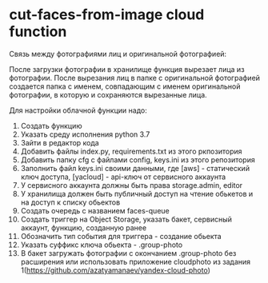 # cut-faces-from-image cloud function

Связь между фотографиями лиц и оригинальной фотографией:

После загрузки фотографии в хранилище функция вырезает лица из фотографии. После вырезания лиц в папке с оригинальной фотографией создается папка с именем, совпадающим с именем оригинальной фотографии, в которую и сохраняются вырезанные лица. 

Для настройки облачной функции надо:
1) Создать функцию
2) Указать среду исполнения python 3.7
3) Зайти в редактор кода
4) Добавить файлы index.py, requirements.txt из этого ркпозитория
5) Добавить папку cfg с файлами config, keys.ini из этого репозитория
6) Заполнить файл keys.ini своими данными, где [aws] - статический ключ доступа, [yacloud] - api-ключ от сервисного аккаунта
7) У сервисного аккаунта должны быть права storage.admin, editor
8) У хранилища должен быть публичный доступ на чтение обькетов и на доступ к списку обьектов
9) Создать очередь с названием faces-queue
10) Создать триггер на Object Storage, указать бакет, сервисный аккаунт, функцию, созданную ранее
11) Обозначить тип события для триггера - создание обьекта
12) Указать суффикс ключа обьекта - .group-photo
13) В бакет загружать фотографии с окончанием .group-photo без расширения или использовать приложение cloudphoto из задания 1(https://github.com/azatyamanaev/yandex-cloud-photo)
